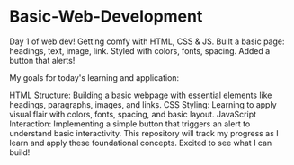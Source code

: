 # Basic-Web-Development
Day 1 of web dev! Getting comfy with HTML, CSS &amp; JS. Built a basic page: headings, text, image, link. Styled with colors, fonts, spacing. Added a button that alerts!

My goals for today's learning and application:

HTML Structure: Building a basic webpage with essential elements like headings, paragraphs, images, and links.
CSS Styling: Learning to apply visual flair with colors, fonts, spacing, and basic layout.
JavaScript Interaction: Implementing a simple button that triggers an alert to understand basic interactivity.
This repository will track my progress as I learn and apply these foundational concepts. Excited to see what I can build!
